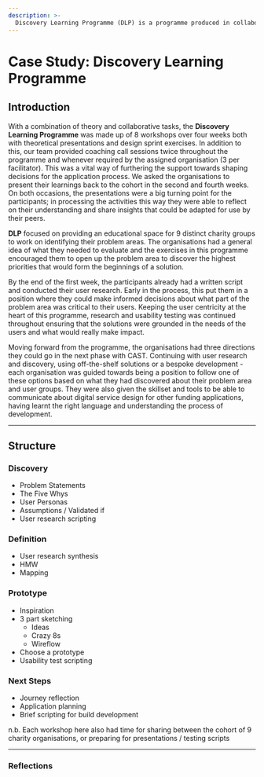 ```yaml
---
description: >-
  Discovery Learning Programme (DLP) is a programme produced in collaboration with CAST under a larger umbrella project to train charities in digital service design and how to communicate about the development of a digital solution. Our cohort was made up of 9 distinct charities. The organisations followed our bespoke course which culminated in the formation of a solution brief that shaped their applications to the next phase of development.
---
```


# Case Study: Discovery Learning Programme

## Introduction

With a combination of theory and collaborative tasks, the **Discovery Learning Programme** was made up of 8 workshops over four weeks both with theoretical presentations and design sprint exercises. In addition to this, our team provided coaching call sessions twice throughout the programme and whenever required by the assigned organisation (3 per facilitator). This was a vital way of furthering the support towards shaping decisions for the application process. We asked the organisations to present their learnings back to the cohort in the second and fourth weeks. On both occasions, the presentations were a big turning point for the participants; in processing the activities this way they were able to reflect on their understanding and share insights that could be adapted for use by their peers.

**DLP** focused on providing an educational space for 9 distinct charity groups to work on identifying their problem areas. The organisations had a general idea of what they needed to evaluate and the exercises in this programme encouraged them to open up the problem area to discover the highest priorities that would form the beginnings of a solution.

By the end of the first week, the participants already had a written script and conducted their user research. Early in the process, this put them in a position where they could make informed decisions about what part of the problem area was critical to their users. Keeping the user centricity at the heart of this programme, research and usability testing was continued throughout ensuring that the solutions were grounded in the needs of the users and what would really make impact.

Moving forward from the programme, the organisations had three directions they could go in the next phase with CAST. Continuing with user research and discovery, using off-the-shelf solutions or a bespoke development - each organisation was guided towards being a position to follow one of these options based on what they had discovered about their problem area and user groups. They were also given the skillset and tools to be able to communicate about digital service design for other funding applications, having learnt the right language and understanding the process of development.

---

## Structure

### Discovery
* Problem Statements
* The Five Whys
* User Personas
* Assumptions / Validated if
* User research scripting

### Definition
* User research synthesis
* HMW
* Mapping

### Prototype
* Inspiration
* 3 part sketching
    * Ideas
    * Crazy 8s
    * Wireflow
* Choose a prototype
* Usability test scripting

### Next Steps
* Journey reflection
* Application planning
* Brief scripting for build development

n.b. Each workshop here also had time for sharing between the cohort of 9 charity organisations, or preparing for presentations / testing scripts

---

### Reflections
